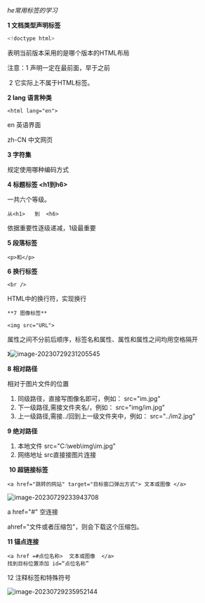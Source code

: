 *he常用标签的学习*

**1  文档类型声明标签**

```java 
<!doctype html>
```

   表明当前版本采用的是哪个版本的HTML布局

注意：1 声明一定在最前面，早于<html>之前

​            2 它实际上不属于HTML标签。



**2 lang 语言种类**

```
<html lang="en">
```

en 英语界面

zh-CN 中文网页



**3 字符集**

<meta charset="UTF-8">

规定使用哪种编码方式



**4 标题标签     <h1到h6>**

一共六个等级。

```
从<h1>   到  <h6>
```

依据重要性逐级递减，1级最重要

 

**5 段落标签**

```
<p>和</p>
```



**6 换行标签**

```
<br />
```

HTML中的换行符，实现换行

 	**7 图像标签**

```
<img src="URL">
```



属性之间不分前后顺序，标签名和属性、属性和属性之间均用空格隔开

》![image-20230729231205545](C:\Users\lenovo\Desktop\暑假学习\W1\img\image-20230729231205545.png)

   **8 相对路径**

相对于图片文件的位置

1. 同级路径，直接写图像名即可，例如：
   src="im.jpg"
2. 下一级路径,需接文件夹名/，例如：
   src="img/im.jpg"
3. 上一级路径,需接../回到上一级文件夹中，例如：
   src="../im2.jpg"

**9 绝对路径**

1. 本地文件 src="C:\web\img\im.jpg"
2. 网络地址 src直接接图片连接

​    **10 超链接标签**

```
<a href="跳转的网站" target="目标窗口弹出方式"> 文本或图像 </a>
```

![image-20230729233943708](C:\Users\lenovo\Desktop\暑假学习\W1\img\image-20230729233943708.png)

a href="#" 空连接

ahref="文件或者压缩包"，则会下载这个压缩包。

   **11 锚点连接**

```
<a href =#点位名称>  文本或图像  </a>
找到目标位置添加 id=“点位名称” 
```

12 注释标签和特殊符号

<!-- 这是一个注释标签 -->

![image-20230729235952144](C:\Users\lenovo\Desktop\暑假学习\W1\img\image-20230729235952144.png)